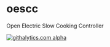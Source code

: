 oescc
=====

Open Electric Slow Cooking Controller


[![githalytics.com alpha](https://cruel-carlota.pagodabox.com/cd2e83e0e7bbaf3fff3a825c9aba39b7 "githalytics.com")](http://githalytics.com/bundgus/oescc)
